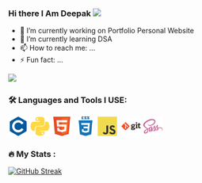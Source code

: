 ### Hi there I Am Deepak <img src="https://media.giphy.com/media/hvRJCLFzcasrR4ia7z/giphy.gif" width="30px"/>


<!--
**inyCation/inyCation** is a ✨ _special_ ✨ repository because its `README.md` (this file) appears on your GitHub profile.

Here are some ideas to get you started:
-->
- 🔭 I’m currently working on Portfolio Personal Website
- 🌱 I’m currently learning DSA
- 📫 How to reach me: ...
- ⚡ Fun fact: ...

<img height="180em" src="https://github-readme-stats.vercel.app/api?username=inyCation&show_icons=true&hide_border=true&&count_private=true&include_all_commits=true" />

<img src="https://komarev.com/ghpvc/?username=inyCation&style=flat-square&color=blue" alt=""/>


### :hammer_and_wrench: Languages and Tools I USE:
<div>
  <img src="https://github.com/devicons/devicon/blob/master/icons/c/c-plain.svg" title="C" **alt="C" width="40" height="40"/>
  <img src="https://github.com/devicons/devicon/blob/master/icons/python/python-plain.svg" title="Python" **alt="Python" width="40" height="40"/>
  <img src="https://github.com/devicons/devicon/blob/master/icons/html5/html5-original.svg" title="HTML5" alt="HTML" width="40" height="40"/>&nbsp;
  <img src="https://github.com/devicons/devicon/blob/master/icons/css3/css3-plain-wordmark.svg"  title="CSS3" alt="CSS" width="40" height="40"/>
  <img src="https://github.com/devicons/devicon/blob/master/icons/javascript/javascript-original.svg" title="JavaScript" alt="JavaScript" width="40" height="40"/>&nbsp;
  <img src="https://github.com/devicons/devicon/blob/master/icons/git/git-original-wordmark.svg" title="Git" **alt="Git" width="40" height="40"/>
  <img src="https://github.com/devicons/devicon/blob/master/icons/sass/sass-original.svg" title="Sass" **alt="Sass" width="40" height="40"/>
  
  
  
  
</div>

### :fire: My Stats :
[![GitHub Streak](http://github-readme-streak-stats.herokuapp.com?user=inyCation&theme=dark&hide_border=true&date_format=M%20j%5B%2C%20Y%5D&stroke=DD2727)](https://git.io/streak-stats)
